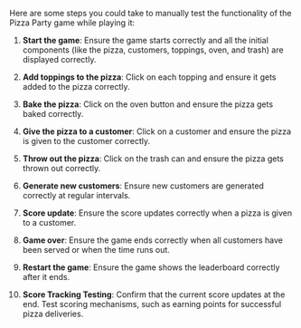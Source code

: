 Here are some steps you could take to manually test the functionality of the Pizza Party game while playing it:

1. **Start the game**: Ensure the game starts correctly and all the initial components (like the pizza, customers, toppings, oven, and trash) are displayed correctly.

2. **Add toppings to the pizza**: Click on each topping and ensure it gets added to the pizza correctly. 

3. **Bake the pizza**: Click on the oven button and ensure the pizza gets baked correctly. 

4. **Give the pizza to a customer**: Click on a customer and ensure the pizza is given to the customer correctly. 

5. **Throw out the pizza**: Click on the trash can and ensure the pizza gets thrown out correctly. 

6. **Generate new customers**: Ensure new customers are generated correctly at regular intervals.

7. **Score update**: Ensure the score updates correctly when a pizza is given to a customer.

8. **Game over**: Ensure the game ends correctly when all customers have been served or when the time runs out.

9. **Restart the game**: Ensure the game shows the leaderboard correctly after it ends.

10. **Score Tracking Testing**: Confirm that the current score updates at the end. Test scoring mechanisms, such as earning points for successful pizza deliveries.